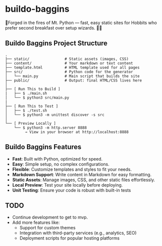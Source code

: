 # buildo-baggins
🌋Forged in the fires of Mt. Python — fast, easy static sites for Hobbits who prefer second breakfast over setup wizards. 🧙‍♂️


## Buildo Baggins Project Structure
```
.
├── static/                # Static assets (images, CSS)
├── content/               # Your markdown or text content
├── template.html          # HTML template used for all pages
├── src/                   # Python code for the generator
│   └── main.py            # Main script that builds the site
├── public/                # Output: final HTML/CSS lives here
│
├── [ Run This to Build ]
|   ├── $ ./main.sh
│   └── $ python3 src/main.py
|
├── [ Run This to Test ]
│   ├── $ ./test.sh
│   └── $ python3 -m unittest discover -s src
│
└── [ Preview Locally ]
    └── $ python3 -m http.server 8888
         → View in your browser at http://localhost:8888
```

## Buildo Baggins Features
- **Fast**: Built with Python, optimized for speed.
- **Easy**: Simple setup, no complex configurations.
- **Flexible**: Customize templates and styles to fit your needs.
- **Markdown Support**: Write content in Markdown for easy formatting.
- **Static Assets**: Manage images, CSS, and other static files effortlessly.
- **Local Preview**: Test your site locally before deploying.
- **Unit Testing**: Ensure your code is robust with built-in tests

## TODO
- Continue development to get to mvp.
- Add more features like:
  - Support for custom themes
  - Integration with third-party services (e.g., analytics, SEO)
  - Deployment scripts for popular hosting platforms
